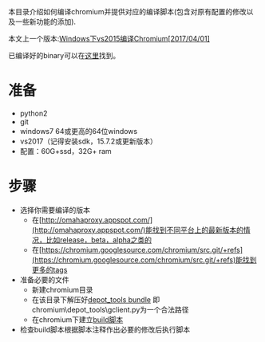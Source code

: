 本目录介绍如何编译chromium并提供对应的编译脚本(包含对原有配置的修改以及一些新功能的添加).

本文上一个版本:[Windows下vs2015编译Chromium[2017/04/01]](https://blog.csdn.net/baihacker/article/details/68948978)

已编译好的binary可以在[这里](https://pan.baidu.com/s/10zkelSg5r2_dpro2esEvvA)找到。

准备
===
* python2
* git
* windows7 64或更高的64位windows
* vs2017（记得安装sdk，15.7.2或更新版本）
* 配置：60G+ssd，32G+ ram

步骤
===
 * 选择你需要编译的版本
   * 在[http://omahaproxy.appspot.com/](http://omahaproxy.appspot.com/)能找到不同平台上的最新版本的情况，比如release，beta，alpha之类的
   * 在[https://chromium.googlesource.com/chromium/src.git/+refs](https://chromium.googlesource.com/chromium/src.git/+refs)能找到更多的tags
 * 准备必要的文件
   * 新建chromium目录
   * 在该目录下解压好[depot_tools bundle](https://storage.googleapis.com/chrome-infra/depot_tools.zip) 即chromium\depot_tools\gclient.py为一个合法路径
   * 在chromium下建立[build脚本](https://github.com/baihacker/main/blob/master/chromium/build_69.0.3497.100.bat)
 * 检查build脚本根据脚本注释作出必要的修改后执行脚本
